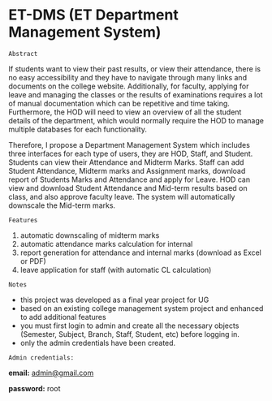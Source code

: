 # ET-DMS (ET Department Management System)

```Abstract```

If students want to view their past results, or view their attendance, there is no easy accessibility and they have to navigate through many links and documents on the college website. Additionally, for faculty, applying for leave and managing the classes or the results of examinations requires a lot of manual documentation which can be repetitive and time taking. Furthermore, the HOD will need to view an overview of all the student details of the department, which would normally require the HOD to manage multiple databases for each functionality.

Therefore, I propose a Department Management System which includes three interfaces for each type of users, they are HOD, Staff, and Student. Students can view their Attendance and Midterm Marks. Staff can add Student Attendance, Midterm marks and Assignment marks, download report of Students Marks and Attendance and apply for Leave. HOD can view and download Student Attendance and Mid-term results based on class, and also approve faculty leave. The system will automatically downscale the Mid-term marks.


```Features```
1. automatic downscaling of midterm marks
2. automatic attendance marks calculation for internal
3. report generation for attendance and internal marks (download as Excel or PDF)
4. leave application for staff (with automatic CL calculation)

```Notes```
- this project was developed as a final year project for UG
- based on an existing college management system project and enhanced to add additional features
- you must first login to admin and create all the necessary objects (Semester, Subject, Branch, Staff, Student, etc) before logging in. 
- only the admin credentials have been created.

```Admin credentials:```

**email:** admin@gmail.com

**password:** root
